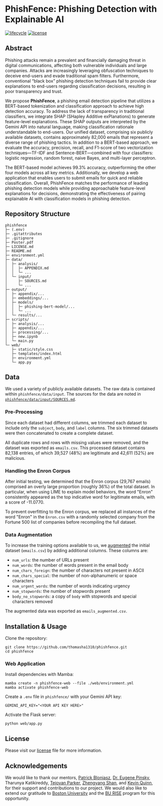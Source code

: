 # PhishFence: Phishing Detection with Explainable AI

[![lifecycle](https://img.shields.io/badge/lifecycle-experimental-orange)](https://lifecycle.r-lib.org/articles/stages.html)
[![license](https://img.shields.io/badge/license-MIT_/_CC_BY--SA_4.0-blue)](LICENSE.md)

## Abstract

Phishing attacks remain a prevalent and financially damaging threat in digital communications, affecting both vulnerable individuals and large companies. Attacks are increasingly leveraging obfuscation techniques to deceive end-users and evade traditional spam filters. Furthermore, conventional “black box” phishing detection techniques fail to provide clear explanations to end-users regarding classification decisions, resulting in poor transparency and trust.

We propose **PhishFence**, a phishing email detection pipeline that utilizes a BERT-based tokenization and classification approach to achieve high detection accuracy. To address the lack of transparency in traditional classifiers, we integrate SHAP (SHapley Additive exPlanations) to generate feature-level explanations. These SHAP outputs are interpreted by the Gemini API into natural language, making classification rationale understandable to end-users. Our unified dataset, comprising six publicly available datasets, contains approximately 82,000 emails that represent a diverse range of phishing tactics. In addition to a BERT-based approach, we evaluate the accuracy, precision, recall, and F1-score of two vectorization techniques—TF-IDF and Sentence-BERT—combined with four classifiers: logistic regression, random forest, naive Bayes, and multi-layer perceptron.

The BERT-based model achieves 99.3% accuracy, outperforming the other four models across all key metrics. Additionally, we develop a web application that enables users to submit emails for quick and reliable classification. Overall, PhishFence matches the performance of leading phishing detection models while providing approachable feature-level explanations for decisions, demonstrating the effectiveness of pairing explainable AI with classification models in phishing detection.

## Repository Structure

```
phishfence
├─ (.env)
├─ .gitattributes
├─ .gitignore
├─ Poster.pdf
├─ LICENSE.md
├─ README.md
├─ environment.yml
├─ data/
│  ├─ analysis/
│  │  ├─ APPENDIX.md
│  │  └─ ...
│  └─ input/
│     ├─ SOURCES.md
│     └─ ...
├─ output/
│  ├─ appendix/...
│  ├─ embeddings/...
│  ├─ models/
│  │  ├─ phishing-bert-model/...
│  │  └─ ...
│  └─ results/...
├─ scripts/
│  ├─ analysis/...
│  ├─ appendix/...
│  ├─ processing/...
│  ├─ new.ipynb
│  └─ main.py
└─ web/
   ├─ static/style.css
   ├─ templates/index.html
   ├─ environment.yml
   └─ app.py
```

## Data

We used a variety of publicly available datasets. The raw data is contained within `phishfence/data/input`. The sources for the data are noted in [`phishfence/data/input/SOURCES.md`](https://github.com/thomasha1310/phishfence/blob/main/data/input/SOURCES.md).

### Pre-Processing

Since each dataset had different columns, we trimmed each dataset to include only the `subject`, `body`, and `label` columns. The six trimmed datasets were then concatenated to create a complete dataset.

All duplicate rows and rows with missing values were removed, and the dataset was exported as `emails.csv`. This processed dataset contains 82,138 entries, of which 39,527 (48%) are legitimate and 42,611 (52%) are malicious.

### Handling the Enron Corpus

After initial testing, we determined that the Enron corpus (29,767 emails) comprised an overly large proportion (roughly 36%) of the total dataset. In particular, when using LIME to explain model behaviors, the word "Enron" consistently appeared as the top indicative word for legitimate emails, with a score of -11.0770.

To prevent overfitting to the Enron corpus, we replaced all instances of the word "Enron" in the `Enron.csv` with a randomly selected company from the Fortune 500 list of companies before recompiling the full dataset.

### Data Augmentation

To increase the training options available to us, we [augmented](https://github.com/thomasha1310/phishfence/blob/main/scripts/processing/augmentation.py) the initial dataset (`emails.csv`) by adding additional columns. These columns are:

- `num_urls`: the number of URLs present
- `num_words`: the number of words present in the email body
- `num_chars_foreign`: the number of characters not present in ASCII
- `num_chars_special`: the number of non-alphanumeric or space characters
- `num_urgent_words`: the number of words indicating urgency
- `num_stopwords`: the number of stopwords present
- `body_no_stopwords`: a copy of `body` with stopwords and special characters removed

The augmented data was exported as `emails_augmented.csv`.

## Installation & Usage

Clone the repository:
```
git clone https://github.com/thomasha1310/phishfence.git
cd phishfence
```

### Web Application

Install dependencies with Mamba:
```
mamba create -n phishfence-web --file ./web/environment.yml
mamba activate phishfence-web
```

Create a `.env` file in `phishfence/` with your Gemini API key:
```
GEMINI_API_KEY="<YOUR API KEY HERE>"
```

Activate the Flask server:
```
python web/app.py
```

## License

Please visit our [license](https://github.com/thomasha1310/phishfence/blob/main/LICENSE.md) file for more information.

## Acknowledgements

We would like to thank our mentors, [Patrick Bloniasz](https://github.com/bloniaszp), [Dr. Eugene Pinsky](https://www.bu.edu/met/profile/eugene-pinsky/), Tharunya Katikireddy, [Tejovan Parker](https://www.tejovanparker.com/), [Zhengyang Shan](https://github.com/ZhengyangShan), and [Kevin Quinn](https://github.com/kevinqnb), for their support and contributions to our project. We would also like to extend our gratitude to [Boston University](https://www.bu.edu/) and the [BU RISE](https://www.bu.edu/summer/high-school-programs/rise-internship-practicum/) program for this opportunity.
